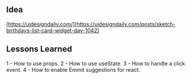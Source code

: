 ## Idea

[https://uidesigndaily.com/](https://uidesigndaily.com/posts/sketch-birthdays-list-card-widget-day-1042)

## Lessons Learned

1 - How to use props.
2 - How to use useState.
3 - How to handle a click event.
4 - How to enable Emmit suggestions for react.
